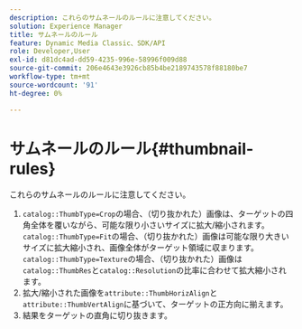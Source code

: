 ```yaml
---
description: これらのサムネールのルールに注意してください。
solution: Experience Manager
title: サムネールのルール
feature: Dynamic Media Classic、SDK/API
role: Developer,User
exl-id: d81dc4ad-dd59-4235-996e-58996f009d88
source-git-commit: 206e4643e3926cb85b4be2189743578f88180be7
workflow-type: tm+mt
source-wordcount: '91'
ht-degree: 0%

---
```


# サムネールのルール{#thumbnail-rules}

これらのサムネールのルールに注意してください。

1. `catalog::ThumbType=Crop`の場合、（切り抜かれた）画像は、ターゲットの四角全体を覆いながら、可能な限り小さいサイズに拡大/縮小されます。 `catalog::ThumbType=Fit`の場合、（切り抜かれた）画像は可能な限り大きいサイズに拡大縮小され、画像全体がターゲット領域に収まります。 `catalog::ThumbType=Texture`の場合、（切り抜かれた）画像は`catalog::ThumbRes`と`catalog::Resolution`の比率に合わせて拡大縮小されます。
1. 拡大/縮小された画像を`attribute::ThumbHorizAlign`と`attribute::ThumbVertAlign`に基づいて、ターゲットの正方向に揃えます。
1. 結果をターゲットの直角に切り抜きます。
